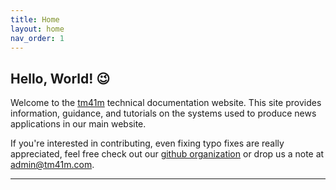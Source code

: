 ```yaml
---
title: Home
layout: home
nav_order: 1
---
```


## Hello, World! 😉 ##

Welcome to the [tm41m] technical documentation website. This site provides information, guidance, and tutorials on the systems used to produce news applications in our main website.

If you're interested in contributing, even fixing typo fixes are really appreciated, feel free check out our [github organization] or drop us a note at [admin@tm41m.com].

----
[tm41m]: https://tm41m.com
[github organization]: https://github.com/tm41m
[admin@tm41m.com]: admin@tm41m.com

